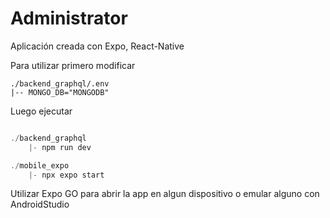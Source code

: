# Administrator

Aplicación creada con Expo, React-Native

Para utilizar primero modificar

```
./backend_graphql/.env
|-- MONGO_DB="MONGODB"

```

Luego ejecutar

```jsx

./backend_graphql
    |- npm run dev

./mobile_expo
    |- npx expo start

```

Utilizar Expo GO para abrir la app en algun dispositivo o emular alguno con AndroidStudio
